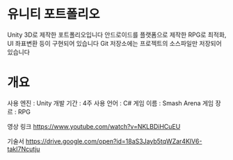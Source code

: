 # 유니티 포트폴리오
Unity 3D로 제작한 포트폴리오입니다
안드로이드를 플랫폼으로 제작한 RPG로 최적화, UI 좌표변환 등이 구현되어 있습니다
Git 저장소에는 프로젝트의 소스파일만 저장되어 있습니다

# 개요
사용 엔진 : Unity
개발 기간 : 4주
사용 언어 : C#
게임 이름 : Smash Arena
게임 장르 : RPG

영상 링크 https://www.youtube.com/watch?v=NKLBDiHCuEU

기술서 https://drive.google.com/open?id=18aS3Jayb5tqWZar4KlV6-takI7Ncutju
